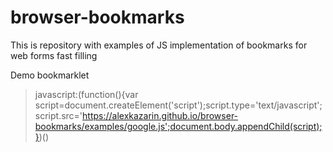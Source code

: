 # browser-bookmarks
This is repository with examples of JS implementation of bookmarks for web forms fast filling 

Demo bookmarklet

> javascript:(function(){var script=document.createElement('script');script.type='text/javascript';script.src='https://alexkazarin.github.io/browser-bookmarks/examples/google.js';document.body.appendChild(script);})()
